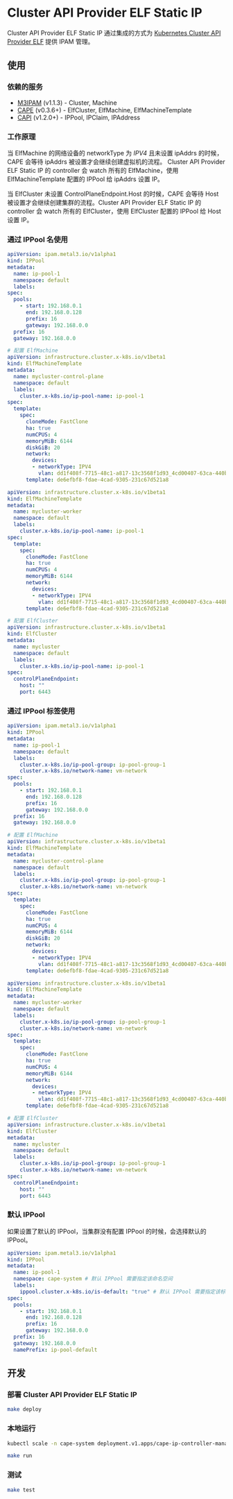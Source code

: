 # Cluster API Provider ELF Static IP

Cluster API Provider ELF Static IP 通过集成的方式为 [Kubernetes Cluster API Provider ELF](https://github.com/smartxworks/cluster-api-provider-elf) 提供 IPAM 管理。

## 使用

### 依赖的服务

* [M3IPAM](https://github.com/metal3-io/ip-address-manager) (v1.1.3) - Cluster, Machine
* [CAPE](https://github.com/smartxworks/cluster-api-provider-elf) (v0.3.6+) - ElfCluster, ElfMachine, ElfMachineTemplate
* [CAPI](https://github.com/kubernetes-sigs/cluster-api) (v1.2.0+) - IPPool, IPClaim, IPAddress

### 工作原理

当 ElfMachine 的网络设备的 networkType 为 *IPV4* 且未设置 ipAddrs 的时候，CAPE 会等待 ipAddrs 被设置才会继续创建虚拟机的流程。
Cluster API Provider ELF Static IP 的 controller 会 watch 所有的 ElfMachine，使用 ElfMachineTemplate 配置的 IPPool 给 ipAddrs 设置 IP。

当 ElfCluster 未设置 ControlPlaneEndpoint.Host 的时候，CAPE 会等待 Host 被设置才会继续创建集群的流程。Cluster API Provider ELF Static IP 的 controller 会 watch 所有的 ElfCluster，使用 ElfCluster 配置的 IPPool 给 Host 设置 IP。

### 通过 IPPool 名使用

```yaml
apiVersion: ipam.metal3.io/v1alpha1
kind: IPPool
metadata:
  name: ip-pool-1
  namespace: default
  labels:
spec:
  pools:
    - start: 192.168.0.1
      end: 192.168.0.128
      prefix: 16
      gateway: 192.168.0.0
  prefix: 16
  gateway: 192.168.0.0

# 配置 ElfMachine
apiVersion: infrastructure.cluster.x-k8s.io/v1beta1
kind: ElfMachineTemplate
metadata:
  name: mycluster-control-plane
  namespace: default
  labels:
    cluster.x-k8s.io/ip-pool-name: ip-pool-1
spec:
  template:
    spec:
      cloneMode: FastClone
      ha: true
      numCPUS: 4
      memoryMiB: 6144
      diskGiB: 20
      network:
        devices:
        - networkType: IPV4
          vlan: dd1f408f-7715-48c1-a817-13c3568f1d93_4cd00407-63ca-440b-80b7-ceacfccb8d08
      template: de6efbf8-fdae-4cad-9305-231c67d521a8

apiVersion: infrastructure.cluster.x-k8s.io/v1beta1
kind: ElfMachineTemplate
metadata:
  name: mycluster-worker
  namespace: default
  labels:
    cluster.x-k8s.io/ip-pool-name: ip-pool-1
spec:
  template:
    spec:
      cloneMode: FastClone
      ha: true
      numCPUS: 4
      memoryMiB: 6144
      network:
        devices:
        - networkType: IPV4
          vlan: dd1f408f-7715-48c1-a817-13c3568f1d93_4cd00407-63ca-440b-80b7-ceacfccb8d08
      template: de6efbf8-fdae-4cad-9305-231c67d521a8

# 配置 ElfCluster
apiVersion: infrastructure.cluster.x-k8s.io/v1beta1
kind: ElfCluster
metadata:
  name: mycluster
  namespace: default
  labels:
    cluster.x-k8s.io/ip-pool-name: ip-pool-1
spec:
  controlPlaneEndpoint:
    host: ""
    port: 6443
```

### 通过 IPPool 标签使用

```yaml
apiVersion: ipam.metal3.io/v1alpha1
kind: IPPool
metadata:
  name: ip-pool-1
  namespace: default
  labels:
    cluster.x-k8s.io/ip-pool-group: ip-pool-group-1
    cluster.x-k8s.io/network-name: vm-network
spec:
  pools:
    - start: 192.168.0.1
      end: 192.168.0.128
      prefix: 16
      gateway: 192.168.0.0
  prefix: 16
  gateway: 192.168.0.0

# 配置 ElfMachine
apiVersion: infrastructure.cluster.x-k8s.io/v1beta1
kind: ElfMachineTemplate
metadata:
  name: mycluster-control-plane
  namespace: default
  labels:
    cluster.x-k8s.io/ip-pool-group: ip-pool-group-1
    cluster.x-k8s.io/network-name: vm-network
spec:
  template:
    spec:
      cloneMode: FastClone
      ha: true
      numCPUS: 4
      memoryMiB: 6144
      diskGiB: 20
      network:
        devices:
        - networkType: IPV4
          vlan: dd1f408f-7715-48c1-a817-13c3568f1d93_4cd00407-63ca-440b-80b7-ceacfccb8d08
      template: de6efbf8-fdae-4cad-9305-231c67d521a8

apiVersion: infrastructure.cluster.x-k8s.io/v1beta1
kind: ElfMachineTemplate
metadata:
  name: mycluster-worker
  namespace: default
  labels:
    cluster.x-k8s.io/ip-pool-group: ip-pool-group-1
    cluster.x-k8s.io/network-name: vm-network
spec:
  template:
    spec:
      cloneMode: FastClone
      ha: true
      numCPUS: 4
      memoryMiB: 6144
      network:
        devices:
        - networkType: IPV4
          vlan: dd1f408f-7715-48c1-a817-13c3568f1d93_4cd00407-63ca-440b-80b7-ceacfccb8d08
      template: de6efbf8-fdae-4cad-9305-231c67d521a8

# 配置 ElfCluster
apiVersion: infrastructure.cluster.x-k8s.io/v1beta1
kind: ElfCluster
metadata:
  name: mycluster
  namespace: default
  labels:
    cluster.x-k8s.io/ip-pool-group: ip-pool-group-1
    cluster.x-k8s.io/network-name: vm-network
spec:
  controlPlaneEndpoint:
    host: ""
    port: 6443
```

### 默认 IPPool

如果设置了默认的 IPPool，当集群没有配置 IPPool 的时候，会选择默认的 IPPool。

```yaml
apiVersion: ipam.metal3.io/v1alpha1
kind: IPPool
metadata:
  name: ip-pool-1
  namespace: cape-system # 默认 IPPool 需要指定该命名空间
  labels:
    ippool.cluster.x-k8s.io/is-default: "true" # 默认 IPPool 需要指定该标签
spec:
  pools:
    - start: 192.168.0.1
      end: 192.168.0.128
      prefix: 16
      gateway: 192.168.0.0
  prefix: 16
  gateway: 192.168.0.0
  namePrefix: ip-pool-default
```

## 开发

### 部署 Cluster API Provider ELF Static IP

```sh
make deploy
```

### 本地运行

```sh
kubectl scale -n cape-system deployment.v1.apps/cape-ip-controller-manager --replicas 0

make run
```

### 测试

```sh
make test
```

